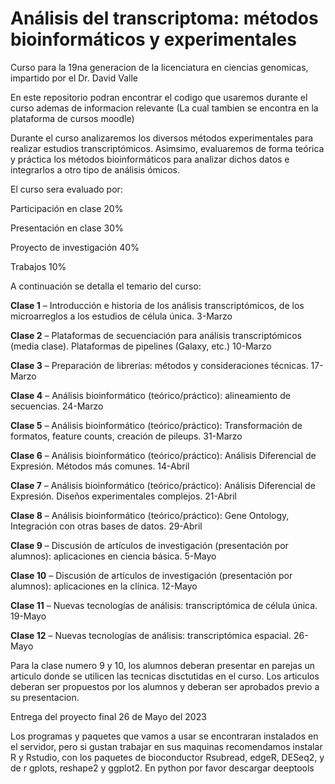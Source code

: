 # Análisis del transcriptoma: métodos bioinformáticos y experimentales
Curso para la 19na generacion de la licenciatura en ciencias genomicas, impartido por el Dr. David Valle

En este repositorio podran encontrar el codigo que usaremos durante el curso ademas de informacion relevante (La cual tambien se encontra en la plataforma de cursos moodle)

Durante el curso analizaremos los diversos métodos experimentales para realizar estudios transcriptómicos. 
Asimsimo, evaluaremos de forma teórica y práctica los métodos bioinformáticos para analizar dichos datos e integrarlos a otro tipo de análisis ómicos.

El curso sera evaluado por:

Participación en clase 20%

Presentación en clase 30%

Proyecto de investigación 40%

Trabajos 10%

A continuación se detalla el temario del curso:

**Clase 1** – Introducción e historia de los análisis transcriptómicos, de los microarreglos a los estudios de célula única. 
3-Marzo

**Clase 2** – Plataformas de secuenciación para análisis transcriptómicos (media clase). Plataformas de pipelines (Galaxy, etc.)
10-Marzo

**Clase 3** – Preparación de librerías: métodos y consideraciones técnicas.
17-Marzo

**Clase 4** – Análisis bioinformático (teórico/práctico): alineamiento de secuencias.
24-Marzo

**Clase 5** – Análisis bioinformático (teórico/práctico): Transformación de formatos, feature counts, creación de pileups.
31-Marzo

**Clase 6** – Análisis bioinformático (teórico/práctico): Análisis Diferencial de Expresión. Métodos más comunes.
14-Abril

**Clase 7** – Análisis bioinformático (teórico/práctico): Análisis Diferencial de Expresión. Diseños experimentales complejos.
21-Abril

**Clase 8** – Análisis bioinformático (teórico/práctico): Gene Ontology, Integración con otras bases de datos.
29-Abril

**Clase 9** – Discusión de artículos de investigación (presentación por alumnos): aplicaciones en ciencia básica.
5-Mayo

**Clase 10** – Discusión de artículos de investigación (presentación por alumnos): aplicaciones en la clínica.
12-Mayo

**Clase 11** – Nuevas tecnologías de análisis: transcriptómica de célula única.
19-Mayo

**Clase 12** – Nuevas tecnologías de análisis: transcriptómica espacial.
26-Mayo

Para la clase numero 9 y 10, los alumnos deberan presentar en parejas un articulo donde se utilicen las tecnicas disctutidas en el curso. Los articulos deberan ser propuestos por los alumnos y deberan ser aprobados previo a su presentacion.

Entrega del proyecto final 26 de Mayo del 2023

Los programas y paquetes que vamos a usar se encontraran instalados en el servidor, pero si gustan trabajar en sus maquinas recomendamos instalar R y Rstudio, con los paquetes de bioconductor Rsubread, edgeR, DESeq2, y de r gplots, reshape2 y ggplot2. En python por favor descargar deeptools

